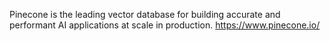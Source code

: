 Pinecone is the leading vector database for building accurate and performant AI applications at scale in production.
https://www.pinecone.io/
